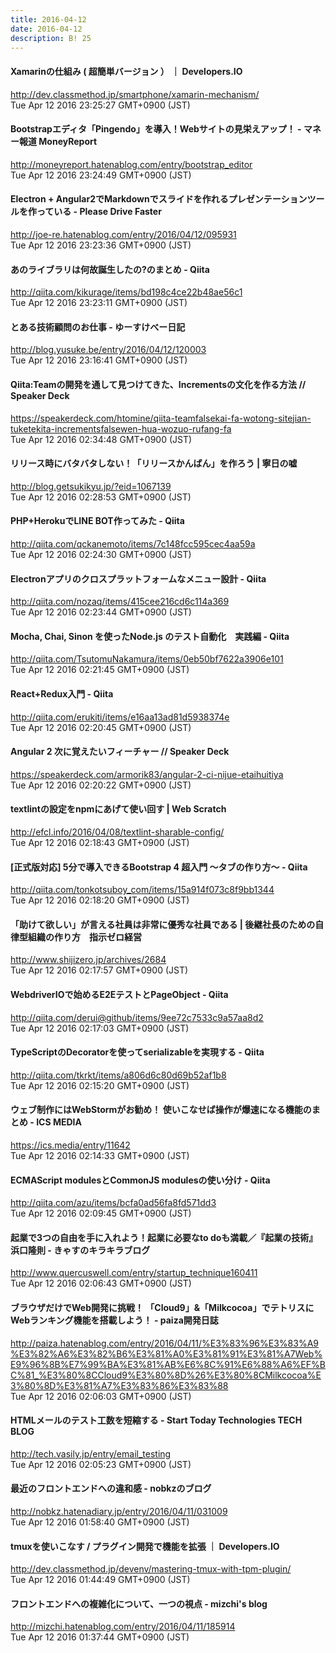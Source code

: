 ```yaml
---
title: 2016-04-12
date: 2016-04-12
description: B! 25
---
```


#### Xamarinの仕組み ( 超簡単バージョン ） ｜ Developers.IO
http://dev.classmethod.jp/smartphone/xamarin-mechanism/<br>
Tue Apr 12 2016 23:25:27 GMT+0900 (JST)<br>


#### Bootstrapエディタ「Pingendo」を導入！Webサイトの見栄えアップ！ - マネー報道 MoneyReport
http://moneyreport.hatenablog.com/entry/bootstrap_editor<br>
Tue Apr 12 2016 23:24:49 GMT+0900 (JST)<br>


#### Electron + Angular2でMarkdownでスライドを作れるプレゼンテーションツールを作っている - Please Drive Faster
http://joe-re.hatenablog.com/entry/2016/04/12/095931<br>
Tue Apr 12 2016 23:23:36 GMT+0900 (JST)<br>


#### あのライブラリは何故誕生したの?のまとめ - Qiita
http://qiita.com/kikurage/items/bd198c4ce22b48ae56c1<br>
Tue Apr 12 2016 23:23:11 GMT+0900 (JST)<br>


#### とある技術顧問のお仕事 - ゆーすけべー日記
http://blog.yusuke.be/entry/2016/04/12/120003<br>
Tue Apr 12 2016 23:16:41 GMT+0900 (JST)<br>


#### Qiita:Teamの開発を通して見つけてきた、Incrementsの文化を作る方法 // Speaker Deck
https://speakerdeck.com/htomine/qiita-teamfalsekai-fa-wotong-sitejian-tuketekita-incrementsfalsewen-hua-wozuo-rufang-fa<br>
Tue Apr 12 2016 02:34:48 GMT+0900 (JST)<br>


#### リリース時にバタバタしない！「リリースかんばん」を作ろう | 寧日の嘘
http://blog.getsukikyu.jp/?eid=1067139<br>
Tue Apr 12 2016 02:28:53 GMT+0900 (JST)<br>


#### PHP+HerokuでLINE BOT作ってみた - Qiita
http://qiita.com/qckanemoto/items/7c148fcc595cec4aa59a<br>
Tue Apr 12 2016 02:24:30 GMT+0900 (JST)<br>


#### Electronアプリのクロスプラットフォームなメニュー設計 - Qiita
http://qiita.com/nozaq/items/415cee216cd6c114a369<br>
Tue Apr 12 2016 02:23:44 GMT+0900 (JST)<br>


#### Mocha, Chai, Sinon を使ったNode.js のテスト自動化　実践編 - Qiita
http://qiita.com/TsutomuNakamura/items/0eb50bf7622a3906e101<br>
Tue Apr 12 2016 02:21:45 GMT+0900 (JST)<br>


#### React+Redux入門 - Qiita
http://qiita.com/erukiti/items/e16aa13ad81d5938374e<br>
Tue Apr 12 2016 02:20:45 GMT+0900 (JST)<br>


#### Angular 2 次に覚えたいフィーチャー // Speaker Deck
https://speakerdeck.com/armorik83/angular-2-ci-nijue-etaihuitiya<br>
Tue Apr 12 2016 02:20:22 GMT+0900 (JST)<br>


####                 textlintの設定をnpmにあげて使い回す | Web Scratch            
http://efcl.info/2016/04/08/textlint-sharable-config/<br>
Tue Apr 12 2016 02:18:43 GMT+0900 (JST)<br>


#### [正式版対応] 5分で導入できるBootstrap 4 超入門 〜タブの作り方〜 - Qiita
http://qiita.com/tonkotsuboy_com/items/15a914f073c8f9bb1344<br>
Tue Apr 12 2016 02:18:20 GMT+0900 (JST)<br>


#### 「助けて欲しい」が言える社員は非常に優秀な社員である | 後継社長のための自律型組織の作り方　指示ゼロ経営
http://www.shijizero.jp/archives/2684<br>
Tue Apr 12 2016 02:17:57 GMT+0900 (JST)<br>


#### WebdriverIOで始めるE2EテストとPageObject - Qiita
http://qiita.com/derui@github/items/9ee72c7533c9a57aa8d2<br>
Tue Apr 12 2016 02:17:03 GMT+0900 (JST)<br>


#### TypeScriptのDecoratorを使ってserializableを実現する - Qiita
http://qiita.com/tkrkt/items/a806d6c80d69b52af1b8<br>
Tue Apr 12 2016 02:15:20 GMT+0900 (JST)<br>


#### ウェブ制作にはWebStormがお勧め！ 使いこなせば操作が爆速になる機能のまとめ - ICS MEDIA
https://ics.media/entry/11642<br>
Tue Apr 12 2016 02:14:33 GMT+0900 (JST)<br>


#### ECMAScript modulesとCommonJS modulesの使い分け - Qiita
http://qiita.com/azu/items/bcfa0ad56fa8fd571dd3<br>
Tue Apr 12 2016 02:09:45 GMT+0900 (JST)<br>


#### 起業で3つの自由を手に入れよう！起業に必要なto doも満載／『起業の技術』浜口隆則 - きゃすのキラキラブログ
http://www.quercuswell.com/entry/startup_technique160411<br>
Tue Apr 12 2016 02:06:43 GMT+0900 (JST)<br>


#### ブラウザだけでWeb開発に挑戦！ 「Cloud9」&「Milkcocoa」でテトリスにWebランキング機能を搭載しよう！ - paiza開発日誌
http://paiza.hatenablog.com/entry/2016/04/11/%E3%83%96%E3%83%A9%E3%82%A6%E3%82%B6%E3%81%A0%E3%81%91%E3%81%A7Web%E9%96%8B%E7%99%BA%E3%81%AB%E6%8C%91%E6%88%A6%EF%BC%81_%E3%80%8CCloud9%E3%80%8D%26%E3%80%8CMilkcocoa%E3%80%8D%E3%81%A7%E3%83%86%E3%83%88<br>
Tue Apr 12 2016 02:06:03 GMT+0900 (JST)<br>


#### HTMLメールのテスト工数を短縮する - Start Today Technologies TECH BLOG
http://tech.vasily.jp/entry/email_testing<br>
Tue Apr 12 2016 02:05:23 GMT+0900 (JST)<br>


#### 最近のフロントエンドへの違和感 - nobkzのブログ
http://nobkz.hatenadiary.jp/entry/2016/04/11/031009<br>
Tue Apr 12 2016 01:58:40 GMT+0900 (JST)<br>


#### tmuxを使いこなす / プラグイン開発で機能を拡張 ｜ Developers.IO
http://dev.classmethod.jp/devenv/mastering-tmux-with-tpm-plugin/<br>
Tue Apr 12 2016 01:44:49 GMT+0900 (JST)<br>


#### フロントエンドへの複雑化について、一つの視点 - mizchi's blog
http://mizchi.hatenablog.com/entry/2016/04/11/185914<br>
Tue Apr 12 2016 01:37:44 GMT+0900 (JST)<br>


